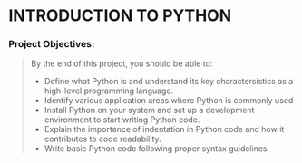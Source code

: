 # INTRODUCTION TO PYTHON

### Project Objectives:
> By the end of this project, you should be able to:
> * Define what Python is and understand its key charactersistics as a high-level programming language.
> * Identify various application areas where Python is commonly used
> * Install Python on your system and set up a development environment to start writing Python code.
> * Explain the importance of indentation in Python code and how it contributes to code readability.
> * Write basic Python code following proper syntax guidelines
